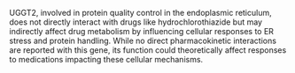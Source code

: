 UGGT2, involved in protein quality control in the endoplasmic reticulum, does not directly interact with drugs like hydrochlorothiazide but may indirectly affect drug metabolism by influencing cellular responses to ER stress and protein handling. While no direct pharmacokinetic interactions are reported with this gene, its function could theoretically affect responses to medications impacting these cellular mechanisms.